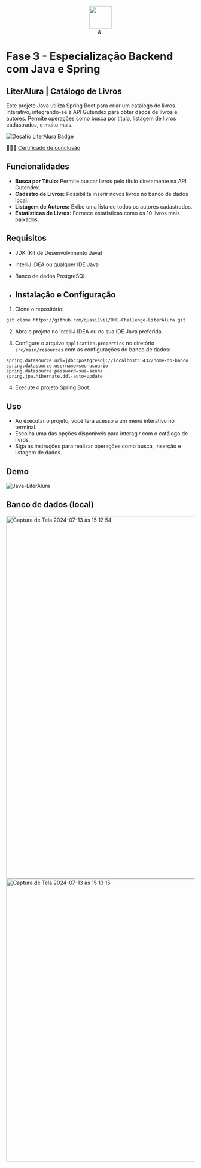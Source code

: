 <p align="center"><img src="https://github.com/quasiEvil/ONE-DesafiosJava01/assets/140989367/629c3fbc-8343-4218-9383-cae3a8a329c1" height="60">
<br>
<img src="https://github.com/quasiEvil/ONE-DesafiosJava01/assets/140989367/ad683805-6a3c-4eb0-aee6-6c611b9d5340" height="10"> & <img src="https://github.com/quasiEvil/ONE-DesafiosJava01/assets/140989367/df751b45-3b7f-4297-a3c2-08d983be89b6" height="15">
</p>

# Fase 3 - Especialização Backend com Java e Spring

## LiterAlura | Catálogo de Livros
Este projeto Java utiliza Spring Boot para criar um catálogo de livros interativo, integrando-se à API Gutendex para obter dados de livros e autores. Permite operações como busca por título, listagem de livros cadastrados, e muito mais.

![Desafio LiterAlura Badge](https://github.com/user-attachments/assets/2422bc53-a2f8-4000-b467-37b22e149929)

👩🏻‍🎓 [Certificado de conclusão](https://cursos.alura.com.br/certificate/quasiEvil/spring-boot-challenge-literalura)

## Funcionalidades
- **Busca por Título:** Permite buscar livros pelo título diretamente na API Gutendex.
- **Cadastro de Livros:** Possibilita inserir novos livros no banco de dados local.
- **Listagem de Autores:** Exibe uma lista de todos os autores cadastrados.
- **Estatísticas de Livros:** Fornece estatísticas como os 10 livros mais baixados.

## Requisitos
- JDK (Kit de Desenvolvimento Java)
- IntelliJ IDEA ou qualquer IDE Java
- Banco de dados PostgreSQL

- ## Instalação e Configuração
1. Clone o repositório:
```bash
git clone https://github.com/quasiEvil/ONE-Challenge-LiterAlura.git

```
2. Abra o projeto no IntelliJ IDEA ou na sua IDE Java preferida.

3. Configure o arquivo `application.properties` no diretório `src/main/resources` com as configurações do banco de dados:
```properties
spring.datasource.url=jdbc:postgresql://localhost:5432/nome-do-banco
spring.datasource.username=seu-usuario
spring.datasource.password=sua-senha
spring.jpa.hibernate.ddl-auto=update
```
4. Execute o projeto Spring Boot.

## Uso
- Ao executar o projeto, você terá acesso a um menu interativo no terminal.
- Escolha uma das opções disponíveis para interagir com o catálogo de livros.
- Siga as instruções para realizar operações como busca, inserção e listagem de dados.

## Demo
![Java-LiterAlura](https://github.com/user-attachments/assets/02e0335c-e727-49ad-a744-0f2fe23cbaf6)

## Banco de dados (local)
<img width="968" alt="Captura de Tela 2024-07-13 às 15 12 54" src="https://github.com/user-attachments/assets/e3b5d17d-9f2a-47ff-915f-a12401853120">

<img width="755" alt="Captura de Tela 2024-07-13 às 15 13 15" src="https://github.com/user-attachments/assets/6d847d0a-52c2-45b0-8d26-580af6699431">


